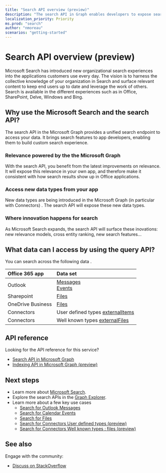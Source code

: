 ```yaml
---
title: "Search API overview (preview)"
description: "The search API in Graph enables developers to expose search in their apps to access Office 365 data in a unified way"
localization_priority: Priority
ms.prod: "search"
author: "nmoreau"
scenarios: "getting-started"
---
```


# Search API overview (preview)

Microsoft Search has introduced new organizational search experiences into the applications customers use every day.
The vision is to harness the collective knowledge of your organization in Search and surface relevant content to keep end users up to date and leverage the work of others.  Search is available in the different experiences such as in Office, SharePoint, Delve, Windows and Bing.

## Why use the Microsoft Search and the search API?

The search API in the Microsoft Graph provides a unified search endpoint to access your data. It brings search features to app developers, enabling them to build custom search experience.

### Relevance powered by the the Microsoft Graph

With the search API, you benefit from the latest improvements on relevance. It will expose this relevance in your own app, and therefore make it consistent with how search results show up in Office applications.

### Access new data types from your app

New data types are being introduced in the Microsoft Graph (in particular with Connectors) <!---Link Todo link to Connectors Concept )--> . The search API will expose these new data types.

### Where innovation happens for search

As Microsoft Search expands, the search API will surface these inovations: new relevance models, cross entity ranking, new search features…

## What data can I access by using the query API?

You can search across the following data .

|Office 365 app|Data set|
|:--------|:--------|
|Outlook|[Messages](/graph/api/resources/message?view=graph-rest-1.0)<br/>[Events](/graph/api/resources/event?view=graph-rest-1.0)<br/>|
|Sharepoint |[Files](/graph/api/resources/driveitem?view=graph-rest-1.0)|
|OneDrive Business |[Files](/graph/api/resources/driveitem?view=graph-rest-1.0)|
|Connectors |User defined types [externalItems](/graph/api/resources/driveitem?view=graph-rest-1.0) <!--todo nmoreau fix the link to Connectors page-->|
|Connectors |Well known types [externalFiles](/graph/api/resources/driveitem?view=graph-rest-1.0) <!--todo nmoreau fix the link to Connectors page-->|

## API reference

Looking for the API reference for this service?

- [Search API in Microsoft Graph](/graph/api/resources/search-api-overview.md)
- [Indexing API in Microsoft Graph (preview)](/graph/api/resources/indexing-api-overview.md)

## Next steps

- Learn more about [Microsoft Search](https://docs.microsoft.com/en-us/microsoftsearch/).
- Explore the search APIs in the [Graph Explorer](https://developer.microsoft.com/graph/graph-explorer).
- Learn more about a few key use cases 
  - [Search for Outlook Messages](./search-concept-messages.md)
  - [Search for Calendar Events](./search-concept-events.md)
  - [Search for Files](./search-concept-files.md)
  - [Search for Connectors User defined types (preview)](./search-concept-custom-types.md)
  - [Search for Connectors Well known types : files (preview)](./search-concept-custom-types.md)

## See also

Engage with the community:

- [Discuss on StackOverflow](https://stackoverflow.com/questions/tagged/microsoft-search)
